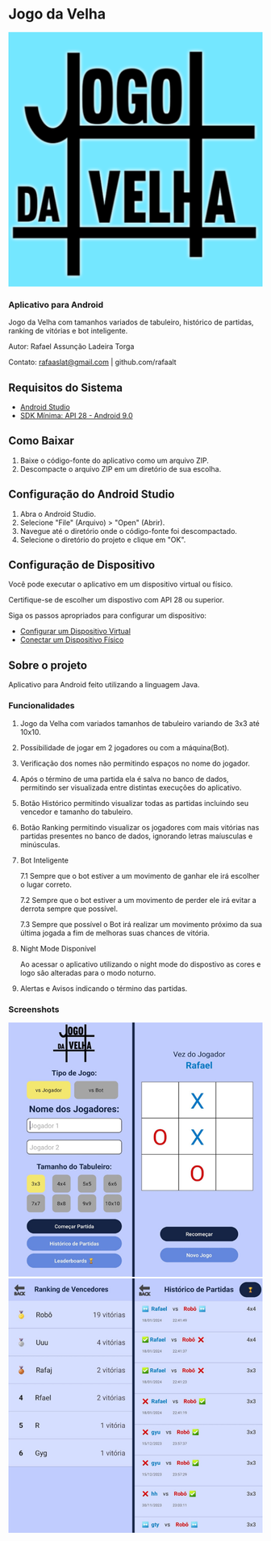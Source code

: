 # Jogo da Velha

![Logo do Aplicativo](app/src/main/ic_launcher-playstore.png)

### Aplicativo para Android

Jogo da Velha com tamanhos variados de tabuleiro, histórico de partidas,
ranking de vitórias e bot inteligente.

Autor: Rafael Assunção Ladeira Torga

Contato: rafaaslat@gmail.com | github.com/rafaalt

## Requisitos do Sistema

- [Android Studio](https://developer.android.com/studio)
- [SDK Mínima: API 28 - Android 9.0](https://developer.android.com/studio/releases/platforms)

## Como Baixar

1. Baixe o código-fonte do aplicativo como um arquivo ZIP.
2. Descompacte o arquivo ZIP em um diretório de sua escolha.

## Configuração do Android Studio

1. Abra o Android Studio.
2. Selecione "File" (Arquivo) > "Open" (Abrir).
3. Navegue até o diretório onde o código-fonte foi descompactado.
4. Selecione o diretório do projeto e clique em "OK".

## Configuração de Dispositivo

Você pode executar o aplicativo em um dispositivo virtual ou físico.

Certifique-se de escolher um dispostivo com API 28 ou superior.

Siga os passos apropriados para configurar um dispositivo:

- [Configurar um Dispositivo Virtual](https://developer.android.com/studio/run/managing-avds?hl=pt-br)
- [Conectar um Dispositivo Físico](https://developer.android.com/studio/run/device?hl=pt-br)

## Sobre o projeto

Aplicativo para Android feito utilizando a linguagem Java.

### Funcionalidades

1. Jogo da Velha com variados tamanhos de tabuleiro variando de 3x3 até 10x10.
2. Possibilidade de jogar em 2 jogadores ou com a máquina(Bot).
3. Verificação dos nomes não permitindo espaços no nome do jogador.
4. Após o término de uma partida ela é salva no banco de dados, permitindo ser visualizada
   entre distintas execuções do aplicativo.
5. Botão Histórico permitindo visualizar todas as partidas incluindo seu vencedor e tamanho do tabuleiro.
6. Botão Ranking permitindo visualizar os jogadores com mais vitórias nas partidas presentes
   no banco de dados, ignorando letras maíusculas e minúsculas.
7. Bot Inteligente

   7.1 Sempre que o bot estiver a um movimento de ganhar ele irá escolher o lugar correto.

   7.2 Sempre que o bot estiver a um movimento de perder ele irá evitar a derrota sempre que possível.

   7.3 Sempre que possível o Bot irá realizar um movimento próximo da sua última jogada a fim de melhoras
   suas chances de vitória.
8. Night Mode Disponível

   Ao acessar o aplicativo utilizando o night mode do dispostivo as cores e logo são alteradas para o modo noturno.
9. Alertas e Avisos indicando o término das partidas.

### Screenshots

![Screenshot1](screenshots/screenshot1.jpg)
![Screenshot2](screenshots/screenshot2.jpg)